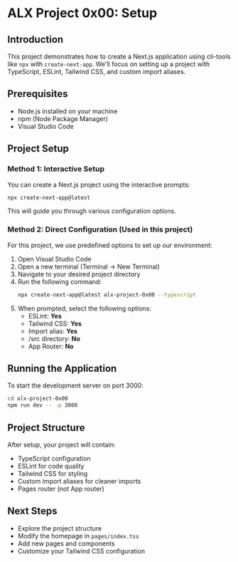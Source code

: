 # ALX Project 0x00: Setup

## Introduction
This project demonstrates how to create a Next.js application using cli-tools like `npx` with `create-next-app`. We'll focus on setting up a project with TypeScript, ESLint, Tailwind CSS, and custom import aliases.

## Prerequisites
- Node.js installed on your machine
- npm (Node Package Manager)
- Visual Studio Code

## Project Setup

### Method 1: Interactive Setup
You can create a Next.js project using the interactive prompts:
```bash
npx create-next-app@latest
```
This will guide you through various configuration options.

### Method 2: Direct Configuration (Used in this project)
For this project, we use predefined options to set up our environment:

1. Open Visual Studio Code
2. Open a new terminal (Terminal -> New Terminal)
3. Navigate to your desired project directory
4. Run the following command:
    ```bash
    npx create-next-app@latest alx-project-0x00 --typescript
    ```
5. When prompted, select the following options:
    - ESLint: **Yes**
    - Tailwind CSS: **Yes**
    - Import alias: **Yes**
    - /src directory: **No**
    - App Router: **No**

## Running the Application
To start the development server on port 3000:
```bash
cd alx-project-0x00
npm run dev -- -p 3000
```

## Project Structure
After setup, your project will contain:
- TypeScript configuration
- ESLint for code quality
- Tailwind CSS for styling
- Custom import aliases for cleaner imports
- Pages router (not App router)

## Next Steps
- Explore the project structure
- Modify the homepage in `pages/index.tsx`
- Add new pages and components
- Customize your Tailwind CSS configuration